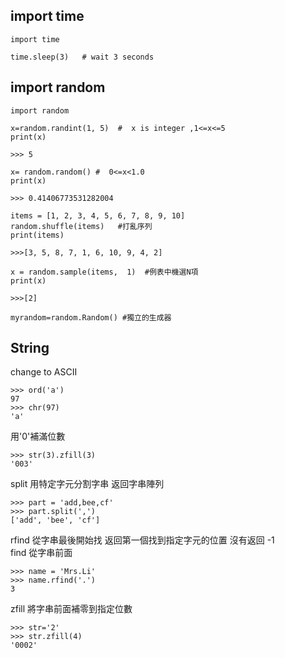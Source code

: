 import time
--
```
import time

time.sleep(3)   # wait 3 seconds
```
import random
--
```
import random

x=random.randint(1, 5)  #  x is integer ,1<=x<=5
print(x)

>>> 5

x= random.random() #  0<=x<1.0
print(x)

>>> 0.41406773531282004

items = [1, 2, 3, 4, 5, 6, 7, 8, 9, 10]
random.shuffle(items)   #打亂序列
print(items)

>>>[3, 5, 8, 7, 1, 6, 10, 9, 4, 2]

x = random.sample(items,  1)  #例表中機選N項
print(x)

>>>[2]

myrandom=random.Random() #獨立的生成器
```

String
--
change to ASCII
```
>>> ord('a')
97  
>>> chr(97)
'a'
```
用'0'補滿位數
```
>>> str(3).zfill(3)
'003'
```
split 用特定字元分割字串  返回字串陣列
```
>>> part = 'add,bee,cf'
>>> part.split(',')
['add', 'bee', 'cf']
```
rfind 從字串最後開始找 返回第一個找到指定字元的位置 沒有返回 -1   
find   從字串前面
```
>>> name = 'Mrs.Li'
>>> name.rfind('.')
3
```
zfill 將字串前面補零到指定位數
```
>>> str='2'
>>> str.zfill(4)
'0002'
```

